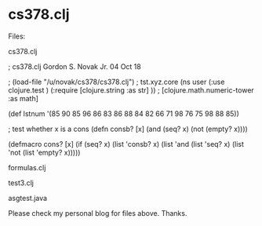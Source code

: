 # cs378.clj
Files:

cs378.clj

; cs378.clj                Gordon S. Novak Jr.       04 Oct 18

; (load-file "/u/novak/cs378/cs378.clj")
;                    tst.xyz.core
(ns user
  (:use clojure.test )
  (:require [clojure.string :as str] ))
;            [clojure.math.numeric-tower :as math]

(def lstnum '(85 90 85 96 86 83 86 88 84 82 66 71 98 76 75 98 88 85))

; test whether x is a cons
(defn consb? [x] (and (seq? x) (not (empty? x))))

(defmacro cons? [x]
  (if (seq? x)
      (list 'consb? x)
      (list 'and (list 'seq? x) (list 'not (list 'empty? x)))))

formulas.clj

test3.clj

asgtest.java

Please check my personal blog for files above. Thanks.
